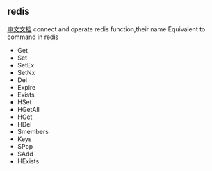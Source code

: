 ## redis
[中文文档](https://github.com/ruilisi/go-pangu/blob/master/redis/READMECN.md)
connect and operate redis function,their name Equivalent to command in redis
- Get
- Set
- SetEx
- SetNx
- Del
- Expire
- Exists
- HSet
- HGetAll
- HGet
- HDel
- Smembers
- Keys
- SPop
- SAdd
- HExists

